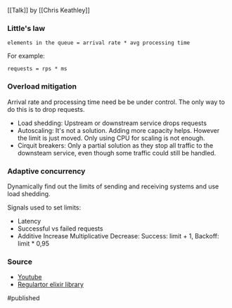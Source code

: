 [[Talk]] by [[Chris Keathley]]

### Little's law
```
elements in the queue = arrival rate * avg processing time
```

For example:
```
requests = rps * ms
```

### Overload mitigation
Arrival rate and processing time need be be under control. The only way to do this is to drop requests.

- Load shedding: Upstream or downstream service drops requests
- Autoscaling: It's not a solution. Adding more capacity helps. However the limit is just moved. Only using CPU for scaling is not enough. 
- Cirquit breakers: Only a partial solution as they stop all traffic to the downsteam service, even though some traffic could still be handled.

### Adaptive concurrency
Dynamically find out the limits of sending and receiving systems and use load shedding.

Signals used to set limits:
- Latency
- Successful vs failed requests
- Additive Increase Multiplicative Decrease: Success: limit + 1, Backoff: limit * 0,95 

### Source 
- [Youtube](https://www.youtube.com/watch?v=-oQl1xv0hDk)
- [Regulartor elixir library](https://github.com/keathley/regulator)

#published 